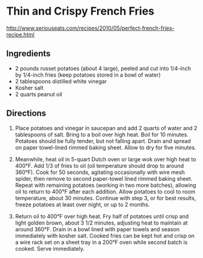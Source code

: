 # Thin and Crispy French Fries
http://www.seriouseats.com/recipes/2010/05/perfect-french-fries-recipe.html

## Ingredients

- 2 pounds russet potatoes (about 4 large), peeled and cut into 1/4-inch by 1/4-inch fries (keep potatoes stored in a bowl of water)
- 2 tablespoons distilled white vinegar
- Kosher salt
- 2 quarts peanut oil

## Directions

1. Place potatoes and vinegar in saucepan and add 2 quarts of water and 2 tablespoons of salt. Bring to a boil over high heat. Boil for 10 minutes. Potatoes should be fully tender, but not falling apart. Drain and spread on paper towel-lined rimmed baking sheet. Allow to dry for five minutes.

2. Meanwhile, heat oil in 5-quart Dutch oven or large wok over high heat to 400°F. Add 1/3 of fries to oil (oil temperature should drop to around 360°F). Cook for 50 seconds, agitating occasionally with wire mesh spider, then remove to second paper-towel lined rimmed baking sheet. Repeat with remaining potatoes (working in two more batches), allowing oil to return to 400°F after each addition. Allow potatoes to cool to room temperature, about 30 minutes. Continue with step 3, or for best results, freeze potatoes at least over night, or up to 2 months.

3. Return oil to 400°F over high heat. Fry half of potatoes until crisp and light golden brown, about 3 1/2 minutes, adjusting heat to maintain at around 360°F. Drain in a bowl lined with paper towels and season immediately with kosher salt. Cooked fries can be kept hot and crisp on a wire rack set on a sheet tray in a 200°F oven while second batch is cooked. Serve immediately.